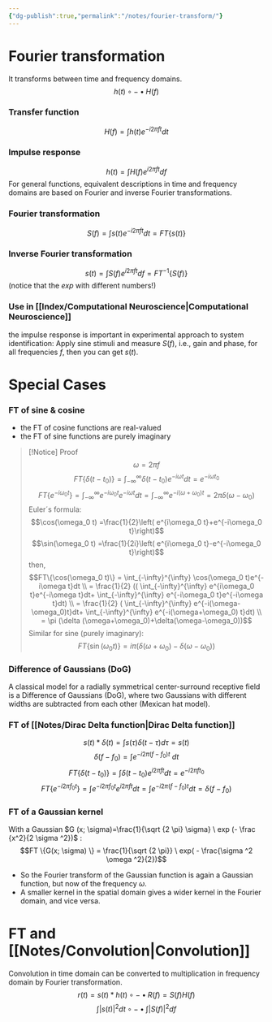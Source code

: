 ```yaml
---
{"dg-publish":true,"permalink":"/notes/fourier-transform/"}
---
```


# Fourier transformation
It transforms between time and frequency domains.
$$h(t) \circ - \bullet H(f) $$
### Transfer function
$$H(f) = \int h(t) e^{-i2\pi ft} dt$$
### Impulse response
$$h(t) = \int H(f) e^{i2\pi ft} df$$
For general functions, equivalent descriptions in time and frequency domains are based on Fourier and inverse Fourier transformations.
### Fourier transformation
$$S(f) = \int s(t) e^{-i2\pi ft} dt = FT\{s(t)\}$$
### Inverse Fourier transformation
$$s(t) = \int S(f) e^{i2\pi ft} df = FT^{-1}\{S(f)\}$$
(notice that the $exp$ with different numbers!)

### Use in [[Index/Computational Neuroscience\|Computational Neuroscience]]
the impulse response is important in experimental approach to system identification: Apply sine stimuli and measure $S(f)$,
i.e., gain and phase, for all frequencies $f$, then you can get $s(t)$.

# Special Cases
### FT of sine & cosine
- the FT of cosine functions are real-valued
-  the FT of sine functions are purely imaginary
> [!Notice]  Proof
$$\omega = 2\pi f$$
$$FT\{\delta (t-t_0)\} = \int_{-\infty}^{\infty} \delta(t-t_0) e^{-i\omega t}dt = e^{-i\omega t_0}$$
$$FT\{e^{-i\omega_0 t}\} = \int_{-\infty}^{\infty} e^{-i\omega_0 t}e^{-i\omega t}dt = \int_{-\infty}^{\infty} e^{-i(\omega+\omega_0)t} = 2\pi \delta (\omega - \omega_0)$$
Euler´s formula:
$$\cos(\omega_0 t) =\frac{1}{2}\left( e^{i\omega_0 t}+e^{-i\omega_0 t}\right)$$
$$\sin(\omega_0 t) =\frac{1}{2i}\left( e^{i\omega_0 t}-e^{-i\omega_0 t}\right)$$
then,  $$FT\{\cos(\omega_0 t)\} 
= \int_{-\infty}^{\infty} \cos(\omega_0 t)e^{-i\omega t}dt \\
= \frac{1}{2} (( \int_{-\infty}^{\infty} e^{i\omega_0 t}e^{-i\omega t}dt+
\int_{-\infty}^{\infty} e^{-i\omega_0 t}e^{-i\omega t}dt) \\
= \frac{1}{2} ( \int_{-\infty}^{\infty} e^{-i(\omega-\omega_0)t}dt+
\int_{-\infty}^{\infty} e^{-i(\omega+\omega_0) t}dt) \\
= \pi (\delta (\omega+\omega_0)+\delta(\omega-\omega_0))$$
Similar for sine (purely imaginary):
$$FT\{\sin(\omega_0 t)\} = i\pi\left(\delta (\omega+\omega_0)-\delta(\omega-\omega_0) \right)$$

### Difference of Gaussians (DoG) 
A classical model for a radially symmetrical center-surround receptive field is a Difference of Gaussians (DoG), where two Gaussians with different widths are subtracted from each other (Mexican hat model). 

### FT of [[Notes/Dirac Delta function\|Dirac Delta function]]
$$s(t)*\delta (t) = \int s(\tau) \delta(t-\tau)d\tau = s(t)$$
$$\delta (f- f_0) = \int e ^{-i 2 \pi(f-f_0)t} \ dt$$
$$FT\{\delta (t-t_0)\} = \int \delta (t-t_0) e^{i2\pi ft}dt = e^{-i2\pi ft_0}$$
$$FT\{e^{-i2\pi f_0t}\} = \int e^{-i2\pi f_0t} e^{i2\pi ft}dt = \int e^{-i2\pi (f-f_0)t} dt= \delta (f- f _0)$$


### FT of a Gaussian kernel
With a Gaussian $G (x; \sigma)=\frac{1}{\sqrt {2 \pi} \sigma} \ exp (- \frac {x^2}{2 \sigma ^2})$ :
$$FT \{G(x; \sigma) \} = \frac{1}{\sqrt {2 \pi}} \ exp( - \frac{\sigma ^2 \omega ^2}{2})$$
- So the Fourier transform of the Gaussian function is again a Gaussian function, but now of the frequency $\omega$.
- A smaller kernel in the spatial domain gives a wider kernel in the Fourier domain, and vice versa.




# FT and [[Notes/Convolution\|Convolution]]
Convolution in time domain can be converted to multiplication in frequency domain by Fourier transformation. 
$$r(t) = s(t)*h(t) \circ - \bullet R(f) = S(f)H(f)$$
$$\int |s(t)| ^ 2 dt  \circ - \bullet \int |S(f)|^2 df$$
